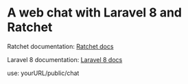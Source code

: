 <h1> A web chat with Laravel 8 and Ratchet </h1>
<p> Ratchet documentation: <a href="http://socketo.me/">Ratchet docs</a> </p>
<p> Laravel 8 documentation: <a href="https://laravel.com/docs/8.x/readme">Laravel 8 docs</a></p>

<p> use: yourURL/public/chat </p>
